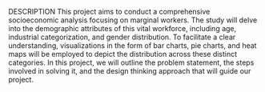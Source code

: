 DESCRIPTION
This project aims to conduct a comprehensive socioeconomic analysis focusing on marginal workers.
The study will delve into the demographic attributes of this vital workforce, including age, industrial categorization, and gender distribution. 
To facilitate a clear understanding, visualizations in the form of bar charts, pie charts, and heat maps will be employed to depict the distribution across these distinct categories.
In this project, we will outline the problem statement, the steps involved in solving it, and the design thinking approach that will guide our project.
